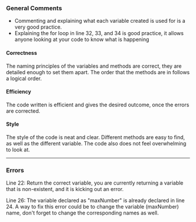 <h3>General Comments </h3> 

- Commenting and explaining what each variable created is used for is a very good practice.
- Explaining the for loop in line 32, 33, and 34 is good practice, it allows anyone looking at your code to know what is happening

<h4>Correctness</h4>
The naming principles of the variables and methods are correct, they are detailed enough to set them apart.
The order that the methods are in follows a logical order.

<h4>Efficiency</h4>
The code written is efficient and gives the desired outcome, once the errors are corrected.

<h4>Style</h4>
The style of the code is neat and clear. Different methods are easy to find, as well as the different variable.
The code also does not feel overwhelming to look at.

---
<h3> Errors </h3>
Line 22: Return the correct variable, you are currently returning a variable that is non-existent,
and it is kicking out an error.

Line 26: The variable declared as "maxNumber" is already declared in line 24. A way to fix this error
could be to change the variable (maxNumber) name, don't forget to change the corresponding names as well.

